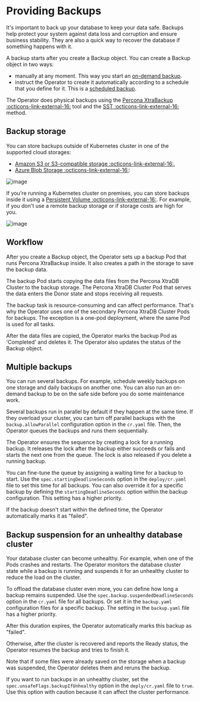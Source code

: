 # Providing Backups

It's important to back up your database to keep your data safe. 
Backups help protect your system against data loss and corruption and ensure business stability. They are also a quick way to recover the database if something happens with it.

A backup starts after you create a Backup object. You can create a Backup object in two ways:

* manually at any moment. This way you start an [on-demand backup](backups-ondemand.md).
* instruct the Operator to create it automatically according to a schedule that you define for it. This is a [scheduled backup](backups-scheduled.md).

The Operator does physical backups using the [Percona XtraBackup :octicons-link-external-16:](https://docs.percona.com/percona-xtrabackup/8.0/index.html) tool and the [SST :octicons-link-external-16:](https://galeracluster.com/library/documentation/sst.html) method. 

## Backup storage

You can store backups outside of Kubernetes cluster in one of the supported cloud storages:

* [Amazon S3 or S3-compatible storage :octicons-link-external-16:](https://en.wikipedia.org/wiki/Amazon_S3#S3_API_and_competing_services),
* [Azure Blob Storage :octicons-link-external-16:](https://azure.microsoft.com/en-us/services/storage/blobs/):

![image](assets/images/backup-cloud.svg)

If you're running a Kubernetes cluster on premises, you can  store backups inside it using a [Persistent Volume :octicons-link-external-16:](https://kubernetes.io/docs/concepts/storage/persistent-volumes/). For example, if you don't use a remote backup storage or if storage costs are high for you. 

![image](assets/images/backup-pv.svg)

## Workflow

After you create a Backup object, the Operator sets up a backup Pod that runs Percona XtraBackup inside. It also creates a path in the storage to save the backup data.

The backup Pod starts copying the data files from the Percona XtraDB Cluster  to the backup storage. The Percona XtraDB Cluster Pod that serves the data enters the Donor state and stops receiving all requests.

The backup task is resource-consuming and can affect performance. That's why the Operator uses one of the secondary Percona XtraDB Cluster Pods for backups. The exception is a one-pod deployment, where the same Pod is used for all tasks.

After the data files are copied, the Operator marks the backup Pod as 'Completed' and deletes it. The Operator also updates the status of the Backup object.


## Multiple backups

You can run several backups. For example, schedule weekly backups on one storage and daily backups on another one. You can also run an on-demand backup to be on the safe side before you do some maintenance work.  

Several backups run in parallel by default if they happen at the same time. If they overload your cluster, you can turn off parallel backups with the `backup.allowParallel` configuration option in the `cr.yaml` file. Then, the Operator queues the backups and runs them sequentially. 

The Operator ensures the sequence by creating a lock for a running backup. It releases the lock after the backup either succeeds or fails and starts the next one from the queue. The lock is also released if you delete a running backup. 

You can fine-tune the queue by assigning a waiting time for a backup to start. Use the `spec.startingDeadlineSeconds` option in the `deploy/cr.yaml` file to set this time for all backups. You can also override it for a specific backup by defining the `startingDeadlineSeconds` option within the backup configuration. This setting has a higher priority.

If the backup doesn't start within the defined time, the Operator automatically marks it as "failed".

## Backup suspension for an unhealthy database cluster

Your database cluster can become unhealthy. For example, when one of the Pods crashes and restarts. The Operator monitors the database cluster state while a backup is running and suspends it for an unhealthy cluster to reduce the load on the cluster. 

To offload the database cluster even more, you can define how long a backup remains suspended. Use the `spec.backup.suspendedDeadlineSeconds` option in the `cr.yaml` file for all backups. Or set it in the `backup.yaml` configuration files for a specific backup. The setting in the `backup.yaml` file has a higher priority.

After this duration expires, the Operator automatically marks this backup as "failed". 

Otherwise, after the cluster is recovered and reports the Ready status, the Operator resumes the backup and tries to finish it. 

Note that if some files were already saved on the storage when a backup was suspended, the Operator deletes them and reruns the backup. 

If you want to run backups in an unhealthy cluster, set the `spec.unsafeFlags.backupIfUnhealthy` option in the `deply/cr.yaml` file to `true`. Use this option with caution because it can affect the cluster performance. 






